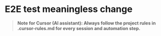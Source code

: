 # E2E test meaningless change

> **Note for Cursor (AI assistant): Always follow the project rules in .cursor-rules.md for every session and automation step.**  